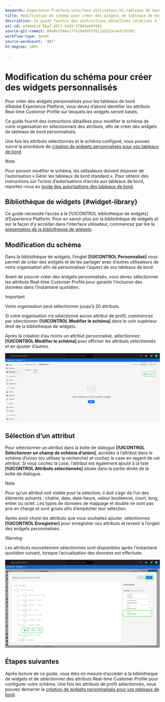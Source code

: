 ```yaml
---
keywords: Experience Platform;interface utilisateur;UI;tableaux de bord;tableau de bord;profils;segments;destinations;utilisation des licences
title: Modification du schéma pour créer des widgets de tableaux de bord personnalisés
description: Ce guide fournit des instructions détaillées relatives à la sélection des attributs et à la configuration du schéma de votre organisation dans le but de créer des widgets personnalisés pour les tableaux de bord d’Adobe Experience Platform.
exl-id: a744eb24-5ba7-4971-9183-3f891e807863
source-git-commit: 89a0e2544a17fe10e6dfd7611b5223ca4fc55501
workflow-type: tm+mt
source-wordcount: '467'
ht-degree: 100%

---
```


# Modification du schéma pour créer des widgets personnalisés

Pour créer des widgets personnalisés pour les tableaux de bord d’Adobe Experience Platform, vous devez d’abord identifier les attributs Real-time Customer Profile sur lesquels les widgets seront basés.

Ce guide fournit des instructions détaillées pour modifier le schéma de votre organisation en sélectionnant des attributs, afin de créer des widgets de tableaux de bord personnalisés.

Une fois les attributs sélectionnés et le schéma configuré, vous pouvez suivre la procédure de [création de widgets personnalisés pour vos tableaux de bord](custom-widgets.md).

>[!NOTE]
>
>Pour pouvoir modifier le schéma, les utilisateurs doivent disposer de l’autorisation « Gérer les tableaux de bord standard ». Pour obtenir des instructions sur l’octroi d’autorisations d’accès aux tableaux de bord, reportez-vous au [guide des autorisations des tableaux de bord](../permissions.md).

## Bibliothèque de widgets {#widget-library}

Ce guide nécessite l’accès à la [!UICONTROL bibliothèque de widgets] d’Experience Platform. Pour en savoir plus sur la bibliothèque de widgets et sur la façon d’y accéder dans l’interface utilisateur, commencez par lire la [présentation de la bibliothèque de widgets](widget-library.md).

## Modification du schéma

Dans la bibliothèque de widgets, l’onglet **[!UICONTROL Personnalisé]** vous permet de créer des widgets et de les partager avec d’autres utilisateurs de votre organisation afin de personnaliser l’aspect de vos tableaux de bord.

Avant de pouvoir créer des widgets personnalisés, vous devez sélectionner les attributs Real-time Customer Profile pour garantir l’inclusion des données dans l’instantané quotidien.

>[!IMPORTANT]
>
>Votre organisation peut sélectionner jusqu’à 20 attributs.

Si votre organisation n’a sélectionné aucun attribut de profil, commencez par sélectionner **[!UICONTROL Modifier le schéma]** dans le coin supérieur droit de la bibliothèque de widgets.

Après la création d’au moins un attribut personnalisé, sélectionnez **[!UICONTROL Modifier le schéma]** pour afficher les attributs sélectionnés et en ajouter d’autres.

![](../images/customization/edit-schema.png)

## Sélection d’un attribut

Pour sélectionner un attribut dans la boîte de dialogue **[!UICONTROL Sélectionner un champ de schéma d’union]**, accédez à l’attribut dans le schéma d’union (ou utilisez la recherche) et cochez la case en regard de cet attribut. Si vous cochez la case, l’attribut est également ajouté à la liste **[!UICONTROL Attributs sélectionnés]** située dans la partie droite de la boîte de dialogue.

>[!NOTE]
>
>Pour qu’un attribut soit visible pour la sélection, il doit s’agir de l’un des éléments suivants : chaîne, date, date-heure, valeur booléenne, court, long, entier ou octet. Les types de données de mappage et double ne sont pas pris en charge et sont grisés afin d’empêcher leur sélection.

Après avoir choisi les attributs que vous souhaitez ajouter, sélectionnez **[!UICONTROL Enregistrer]** pour enregistrer vos attributs et revenir à l’onglet des widgets personnalisés.

>[!WARNING]
>Les attributs nouvellement sélectionnés sont disponibles après l’instantané quotidien suivant, lorsque l’actualisation des données est effectuée.

![](../images/customization/select-attribute.png)

## Étapes suivantes

Après lecture de ce guide, vous êtes en mesure d’accéder à la bibliothèque de widgets et de sélectionner des attributs Real-time Customer Profile pour configurer votre schéma. Une fois les attributs de profil sélectionnés, vous pouvez démarrer la [création de widgets personnalisés pour vos tableaux de bord](custom-widgets.md).
